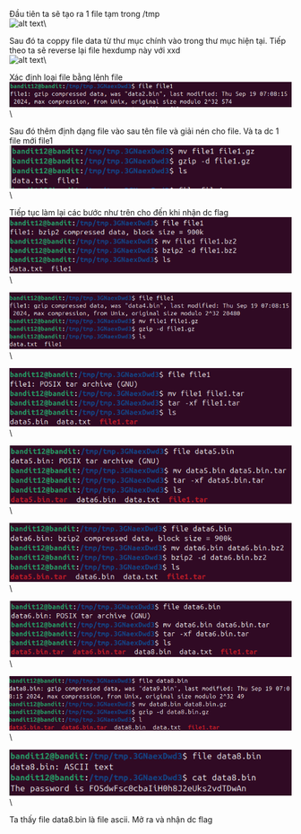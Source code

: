 Đầu tiên ta sẽ tạo ra 1 file tạm trong /tmp\
![alt text](image/13.1.png.png)\

Sau đó ta coppy file data từ thư mục chính vào trong thư mục hiện tại. Tiếp theo ta sẽ reverse lại file hexdump này với xxd\
![alt text](image/13.2.png.png)\

Xác định loại file bằng lệnh file\
![alt text](image/13.3.png)\

Sau đó thêm định dạng file vào sau tên file và giải nén cho file. Và ta dc 1 file mới file1\
![alt text](image/13.4.png)\

Tiếp tục làm lại các bước như trên cho đến khi nhận dc flag\
![alt text](image/13.5.png)\

![alt text](image/13.6.png)\

![alt text](image/13.7.png)\

![alt text](image/13.8.png)\

![alt text](image/13.9.png)\

![alt text](image/13.10.png)\

![alt text](image/13.11.png)\

![alt text](image/13.12.png)\

Ta thấy file data8.bin là file ascii. Mở ra và nhận dc flag